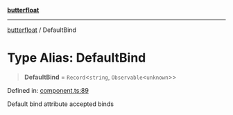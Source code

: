 [**butterfloat**](../README.md)

***

[butterfloat](../globals.md) / DefaultBind

# Type Alias: DefaultBind

> **DefaultBind** = `Record`\<`string`, `Observable`\<`unknown`\>\>

Defined in: [component.ts:89](https://github.com/WorldMaker/butterfloat/blob/f0f5f6205e72911354af687f4fb1c543d3ebd586/component.ts#L89)

Default bind attribute accepted binds

